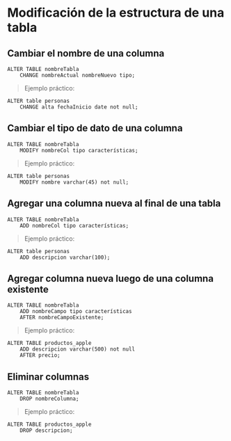# Modificación de la estructura de una tabla

## Cambiar el nombre de una columna

    ALTER TABLE nombreTabla  
        CHANGE nombreActual nombreNuevo tipo;

> Ejemplo práctico:

    ALTER table personas  
        CHANGE alta fechaInicio date not null;

## Cambiar el tipo de dato de una columna

    ALTER TABLE nombreTabla  
        MODIFY nombreCol tipo características;  

> Ejemplo práctico:

    ALTER table personas  
        MODIFY nombre varchar(45) not null;


## Agregar una columna nueva al final de una tabla

    ALTER TABLE nombreTabla  
        ADD nombreCol tipo características;

> Ejemplo práctico:

    ALTER table personas  
        ADD descripcion varchar(100); 

## Agregar columna nueva luego de una columna existente

    ALTER TABLE nombreTabla  
        ADD nombreCampo tipo características  
        AFTER nombreCampoExistente; 

> Ejemplo práctico:

    ALTER TABLE productos_apple  
        ADD descripcion varchar(500) not null  
        AFTER precio;


## Eliminar columnas

    ALTER TABLE nombreTabla  
        DROP nombreColumna;

> Ejemplo práctico:

    ALTER TABLE productos_apple  
        DROP descripcion;